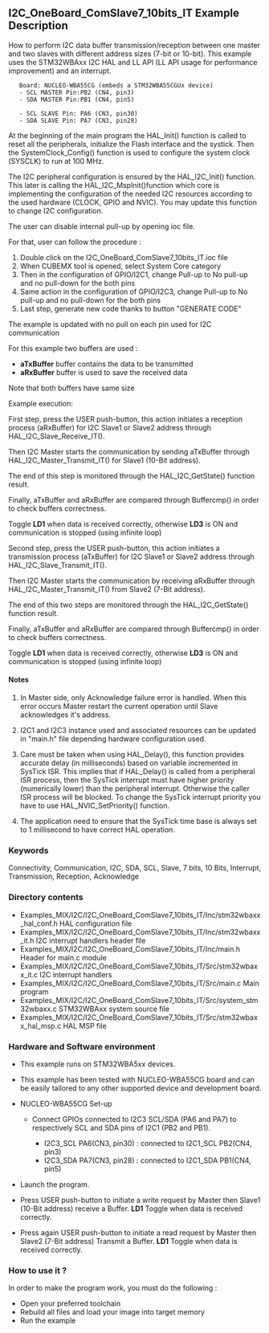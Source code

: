 ## <b>I2C_OneBoard_ComSlave7_10bits_IT Example Description</b>

How to perform I2C data buffer transmission/reception between 
one master and two slaves with different address sizes (7-bit or 10-bit). This example 
uses the STM32WBAxx I2C HAL and LL API (LL API usage for performance improvement)
and an interrupt.

       Board: NUCLEO-WBA55CG (embeds a STM32WBA55CGUx device)
       - SCL MASTER Pin:PB2 (CN4, pin3)
       - SDA MASTER Pin:PB1 (CN4, pin5)

       - SCL SLAVE Pin: PA6 (CN3, pin30)
       - SDA SLAVE Pin: PA7 (CN3, pin28)

At the beginning of the main program the HAL_Init() function is called to reset 
all the peripherals, initialize the Flash interface and the systick. 
Then the SystemClock_Config() function is used to configure the system
clock (SYSCLK) to run at 100 MHz.

The I2C peripheral configuration is ensured by the HAL_I2C_Init() function. 
This later is calling the HAL_I2C_MspInit()function which core is implementing
the configuration of the needed I2C resources according to the used hardware (CLOCK, 
GPIO and NVIC). You may update this function to change I2C configuration.

The user can disable internal pull-up by opening ioc file.

For that, user can follow the procedure :

 1. Double click on the I2C_OneBoard_ComSlave7_10bits_IT.ioc file
 2. When CUBEMX tool is opened, select System Core category
 3. Then in the configuration of GPIO/I2C1, change Pull-up to No pull-up and no pull-down for the both pins
 4. Same action in the configuration of GPIO/I2C3, change Pull-up to No pull-up and no pull-down for the both pins
 5. Last step, generate new code thanks to button "GENERATE CODE"

The example is updated with no pull on each pin used for I2C communication


For this example two buffers are used :

- **aTxBuffer** buffer contains the data to be transmitted 
- **aRxBuffer** buffer is used to save the received data

Note that both buffers have same size
                       
Example execution:

First step, press the USER push-button, this action initiates a reception process (aRxBuffer) for 
I2C Slave1 or Slave2 address through HAL_I2C_Slave_Receive_IT().

Then I2C Master starts the communication by sending aTxBuffer through HAL_I2C_Master_Transmit_IT() 
for Slave1 (10-Bit address). 

The end of this step is monitored through the HAL_I2C_GetState() function
result.

Finally, aTxBuffer and aRxBuffer are compared through Buffercmp() in order to 
check buffers correctness.

Toggle **LD1** when data is received correctly, otherwise **LD3** is ON and communication is stopped (using infinite loop)

Second step, press the USER push-button, this action initiates a transmission process (aTxBuffer) for 
I2C Slave1 or Slave2 address through HAL_I2C_Slave_Transmit_IT().

Then I2C Master starts the communication by receiving aRxBuffer through HAL_I2C_Master_Transmit_IT() 
from Slave2 (7-Bit address).

The end of this two steps are monitored through the HAL_I2C_GetState() function
result.

Finally, aTxBuffer and aRxBuffer are compared through Buffercmp() in order to 
check buffers correctness.

Toggle **LD1** when data is received correctly, otherwise **LD3** is ON and communication is stopped (using infinite loop)

#### <b>Notes</b>

 1. In Master side, only Acknowledge failure error is handled. When this error
    occurs Master restart the current operation until Slave acknowledges it's
    address.
        
 2. I2C1 and I2C3 instance used and associated resources can be updated in "main.h"
    file depending hardware configuration used.

 3. Care must be taken when using HAL_Delay(), this function provides accurate delay (in milliseconds)
    based on variable incremented in SysTick ISR. This implies that if HAL_Delay() is called from
    a peripheral ISR process, then the SysTick interrupt must have higher priority (numerically lower)
    than the peripheral interrupt. Otherwise the caller ISR process will be blocked.
    To change the SysTick interrupt priority you have to use HAL_NVIC_SetPriority() function.

 4. The application need to ensure that the SysTick time base is always set to 1 millisecond
    to have correct HAL operation.

### <b>Keywords</b>

Connectivity, Communication, I2C, SDA, SCL, Slave, 7 bits, 10 Bits, Interrupt, Transmission, Reception, Acknowledge

### <b>Directory contents</b> 

  - Examples_MIX/I2C/I2C_OneBoard_ComSlave7_10bits_IT/Inc/stm32wbaxx_hal_conf.h   HAL configuration file
  - Examples_MIX/I2C/I2C_OneBoard_ComSlave7_10bits_IT/Inc/stm32wbaxx_it.h         I2C interrupt handlers header file
  - Examples_MIX/I2C/I2C_OneBoard_ComSlave7_10bits_IT/Inc/main.h                  Header for main.c module  
  - Examples_MIX/I2C/I2C_OneBoard_ComSlave7_10bits_IT/Src/stm32wbaxx_it.c         I2C interrupt handlers
  - Examples_MIX/I2C/I2C_OneBoard_ComSlave7_10bits_IT/Src/main.c                  Main program
  - Examples_MIX/I2C/I2C_OneBoard_ComSlave7_10bits_IT/Src/system_stm32wbaxx.c     STM32WBAxx system source file
  - Examples_MIX/I2C/I2C_OneBoard_ComSlave7_10bits_IT/Src/stm32wbaxx_hal_msp.c    HAL MSP file    

### <b>Hardware and Software environment</b>

  - This example runs on STM32WBA5xx devices.
    
  - This example has been tested with NUCLEO-WBA55CG board and can be
    easily tailored to any other supported device and development board.    

  - NUCLEO-WBA55CG Set-up

    - Connect GPIOs connected to I2C3 SCL/SDA (PA6 and PA7)
    to respectively SCL and SDA pins of I2C1 (PB2 and PB1).

      - I2C3_SCL  PA6(CN3, pin30) : connected to I2C1_SCL PB2(CN4, pin3)
      - I2C3_SDA  PA7(CN3, pin28) : connected to I2C1_SDA PB1(CN4, pin5)

  - Launch the program.
  - Press USER push-button to initiate a write request by Master
    then Slave1 (10-Bit address) receive a Buffer. **LD1** Toggle when data is received correctly.
  - Press again USER push-button to initiate a read request by Master
    then Slave2 (7-Bit address) Transmit a Buffer. **LD1** Toggle when data is received correctly.

### <b>How to use it ?</b>

In order to make the program work, you must do the following :

 - Open your preferred toolchain 
 - Rebuild all files and load your image into target memory
 - Run the example

